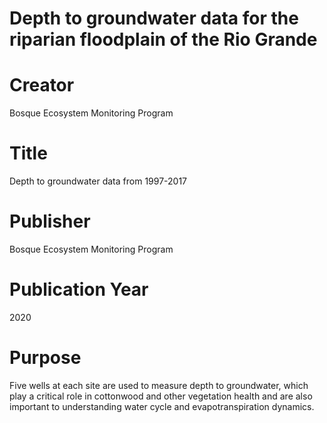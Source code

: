 # Depth to groundwater data for the riparian floodplain of the Rio Grande

# Creator
Bosque Ecosystem Monitoring Program

# Title
Depth to groundwater data from 1997-2017

# Publisher
Bosque Ecosystem Monitoring Program

# Publication Year 
2020

# Purpose
Five wells at each site are used to measure depth to groundwater, which play a critical role in cottonwood and other vegetation health and are also important to understanding water cycle and evapotranspiration dynamics.


